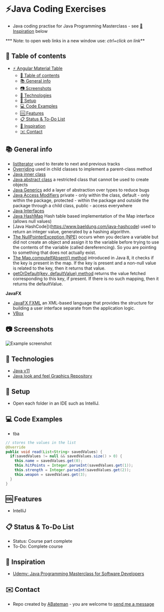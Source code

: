 # :zap:Java Coding Exercises
 
* Java coding practise for Java Programming Masterclass - see [:clap: Inspiration](#clap-inspiration) below

*** Note: to open web links in a new window use: _ctrl+click on link_**

## :page_facing_up: Table of contents

* [:zap: Angular Material Table](#zap-angular-material-table)
  * [:page_facing_up: Table of contents](#page_facing_up-table-of-contents)
  * [:books: General info](#books-general-info)
  * [:camera: Screenshots](#camera-screenshots)
  * [:signal_strength: Technologies](#signal_strength-technologies)
  * [:floppy_disk: Setup](#floppy_disk-setup)
  * [:computer: Code Examples](#computer-code-examples)
  * [:cool: Features](#cool-features)
  * [:clipboard: Status & To-Do List](#clipboard-status--to-do-list)
  * [:clap: Inspiration](#clap-inspiration)
  * [:envelope: Contact](#envelope-contact)

## :books: General info

* [listIterator](https://www.geeksforgeeks.org/arraylist-listiterator-method-in-java-with-examples/) used to iterate to next and previous tracks
* [Overriding](https://www.geeksforgeeks.org/overriding-in-java/) used in child classes to implement a parent-class method
* [Java inner class](https://www.w3schools.com/java/java_inner_classes.asp)
* [Java abstract class](https://www.w3schools.com/java/java_abstract.asp) a restricted class that cannot be used to create objects
* [Java Generics](https://www.baeldung.com/java-generics) add a layer of abstraction over types to reduce bugs
* [Java Access Modifiers](https://www.javatpoint.com/access-modifiers) private - only within the class, default - only within the package, protected - within the package and outside the package through a child class, public - access everywhere
* [Java Interfaces](https://docs.oracle.com/javase/tutorial/java/concepts/interface.html)
* [Java HashMap](https://docs.oracle.com/javase/8/docs/api/java/util/HashMap.html) Hash table based implementation of the Map interface (allows null values)
* [Java HashCode])(https://www.baeldung.com/java-hashcode) used to return an integer value, generated by a hashing algorithm.
* [The NullPointerException (NPE)](https://docs.oracle.com/javase/7/docs/api/java/lang/NullPointerException.html)  occurs when you declare a variable but did not create an object and assign it to the variable before trying to use the contents of the variable (called dereferencing). So you are pointing to something that does not actually exist.
* [The Map.computeIfAbsent() method](https://www.baeldung.com/java-map-computeifabsent) introduced in Java 8, it checks if the key is present in the map. If the key is present and a non-null value is related to the key, then it returns that value.
* [getOrDefault(key, defaultValue) method](https://www.geeksforgeeks.org/properties-getordefaultkey-defaultvalue-method-in-java-with-examples/) returns the value fetched corresponding to this key, if present. If there is no such mapping, then it returns the defaultValue.

**JavaFX**
* [JavaFX FXML](https://docs.oracle.com/javafx/2/get_started/fxml_tutorial.htm) an XML-based language that provides the structure for building a user interface separate from the application logic.
* [VBox](http://tutorials.jenkov.com/javafx/vbox.html)

## :camera: Screenshots

![Example screenshot](./img/java.jpg)

## :signal_strength: Technologies

* [Java v11](https://www.java.com/en/)
* [Java look and feel Graphics Repository](https://www.oracle.com/java/technologies/java-look-and-feel-graphics-repository.html)

## :floppy_disk: Setup

* Open each folder in an IDE such as IntelliJ.

## :computer: Code Examples

* tba

```java
// stores the values in the list
@Override
public void read(List<String> savedValues) {
  if(savedValues != null && savedValues.size() > 0) {
    this.name = savedValues.get(0);
    this.hitPoints = Integer.parseInt(savedValues.get(1));
    this.strength = Integer.parseInt(savedValues.get(2));
    this.weapon = savedValues.get(3);
  }
}
```

## :cool: Features

* IntelliJ

## :clipboard: Status & To-Do List

* Status: Course part complete
* To-Do: Complete course

## :clap: Inspiration

* [Udemy: Java Programming Masterclass for Software Developers](https://www.udemy.com/course/java-the-complete-java-developer-course/learn/lecture/3561816#overview)

## :envelope: Contact

* Repo created by [ABateman](https://www.andrewbateman.org) - you are welcome to [send me a message](https://andrewbateman.org/contact)
